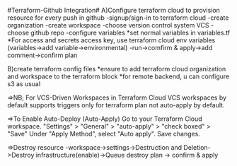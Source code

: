#Terraform-Github Integration#
A)Configure terraform cloud to provision resource for every push in github
-signup/sign-in to terraform cloud
-create organization
-create workspace
-choose version control system VCS
-choose github repo
-configure variables
*set normal variables in variables.tf
*For access and secrets access key, use terraform cloud env variables (variables->add variable->environmental)
-run->comfirm & apply->add comment->confirm plan

B)create terraform config files
*ensure to add terraform cloud organization and workspace to the terraform block
*for remote backend, u can configure s3 as usual

=>NB;
For VCS-Driven Workspaces in Terraform Cloud
VCS workspaces by default supports triggers only for terraform plan not auto-apply by default.

=>To Enable Auto-Deploy (Auto-Apply)
Go to your Terraform Cloud workspace.
"Settings" > "General" > "auto-apply" > "check boxed" > "Save"
Under "Apply Method", select "Auto apply".
Save changes.

=>Destroy resource
-workspace->settings->Destruction and Deletion->Destroy infrastructure(enable)->Queue destroy plan -> confirm & apply
